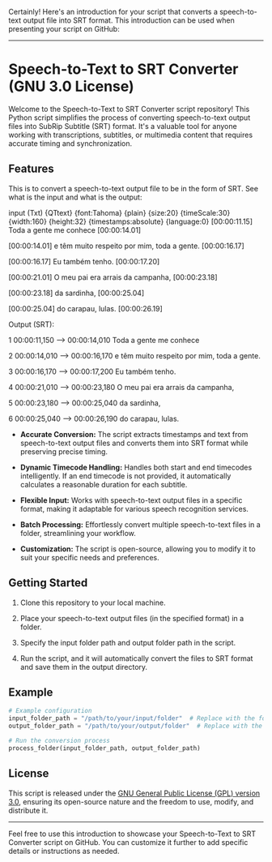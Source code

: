 Certainly! Here's an introduction for your script that converts a speech-to-text output file into SRT format. This introduction can be used when presenting your script on GitHub:

---

# Speech-to-Text to SRT Converter (GNU 3.0 License)

Welcome to the Speech-to-Text to SRT Converter script repository! This Python script simplifies the process of converting speech-to-text output files into SubRip Subtitle (SRT) format. It's a valuable tool for anyone working with transcriptions, subtitles, or multimedia content that requires accurate timing and synchronization.

## Features

This is to convert a speech-to-text output file to be in the form of SRT.
See what is the input and what is the output:

input (Txt)
{QTtext} {font:Tahoma}
{plain} {size:20}
{timeScale:30}
{width:160} {height:32}
{timestamps:absolute} {language:0}
[00:00:11.15]
Toda a gente me conhece 
[00:00:14.01]

[00:00:14.01]
e têm muito respeito por mim, toda a gente.
[00:00:16.17]

[00:00:16.17]
Eu também tenho.
[00:00:17.20]

[00:00:21.01]
O meu pai era arrais da campanha,
[00:00:23.18]

[00:00:23.18]
da sardinha,
[00:00:25.04]

[00:00:25.04]
do carapau, lulas.
[00:00:26.19]

Output (SRT):

1
00:00:11,150 --> 00:00:14,010
Toda a gente me conhece

2
00:00:14,010 --> 00:00:16,170
e têm muito respeito por mim, toda a gente.

3
00:00:16,170 --> 00:00:17,200
Eu também tenho.

4
00:00:21,010 --> 00:00:23,180
O meu pai era arrais da campanha,

5
00:00:23,180 --> 00:00:25,040
da sardinha,

6
00:00:25,040 --> 00:00:26,190
do carapau, lulas.

- **Accurate Conversion:** The script extracts timestamps and text from speech-to-text output files and converts them into SRT format while preserving precise timing.

- **Dynamic Timecode Handling:** Handles both start and end timecodes intelligently. If an end timecode is not provided, it automatically calculates a reasonable duration for each subtitle.

- **Flexible Input:** Works with speech-to-text output files in a specific format, making it adaptable for various speech recognition services.

- **Batch Processing:** Effortlessly convert multiple speech-to-text files in a folder, streamlining your workflow.

- **Customization:** The script is open-source, allowing you to modify it to suit your specific needs and preferences.

## Getting Started

1. Clone this repository to your local machine.

2. Place your speech-to-text output files (in the specified format) in a folder.

3. Specify the input folder path and output folder path in the script.

4. Run the script, and it will automatically convert the files to SRT format and save them in the output directory.

## Example

```python
# Example configuration
input_folder_path = "/path/to/your/input/folder"  # Replace with the folder containing speech-to-text output files
output_folder_path = "/path/to/your/output/folder"  # Replace with the folder where you want to save SRT files

# Run the conversion process
process_folder(input_folder_path, output_folder_path)
```

## License

This script is released under the [GNU General Public License (GPL) version 3.0](LICENSE), ensuring its open-source nature and the freedom to use, modify, and distribute it.

---

Feel free to use this introduction to showcase your Speech-to-Text to SRT Converter script on GitHub. You can customize it further to add specific details or instructions as needed.
